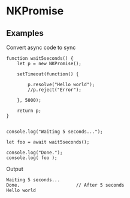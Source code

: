 # NKPromise



## Examples
Convert async code to sync

    
    function wait5seconds() {
        let p = new NKPromise();
    
        setTimeout(function() {
    
            p.resolve("Hello world");
            //p.reject("Error");
    
        }, 5000);
    
        return p;
    }
    
    
    console.log("Waiting 5 seconds...");
    
    let foo = await wait5seconds();
    
    console.log("Done.");
    console.log( foo );


Output

    Waiting 5 seconds...
    Done.                     // After 5 seconds
    Hello world
